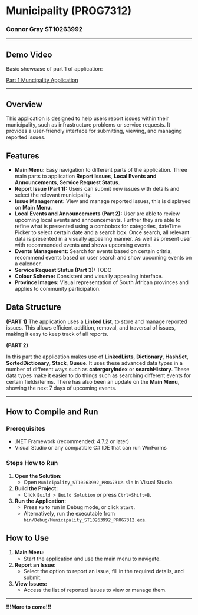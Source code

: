 # Municipality (PROG7312)

### Connor Gray ST10263992

---

## Demo Video

Basic showcase of part 1 of application:

[Part 1 Muncipality Application](https://youtu.be/7rW6xv57haM)

---

## Overview

This application is designed to help users report issues within their municipality, such as infrastructure problems or service requests. It provides a user-friendly interface for submitting, viewing, and managing reported issues.

## Features

- **Main Menu:** Easy navigation to different parts of the application. Three main parts to application **Report Issues**, **Local Events and Announcements**, **Service Request Status**.
- **Report Issue (Part 1):** Users can submit new issues with details and select the relevant municipality.
- **Issue Management:** View and manage reported issues, this is displayed on **Main Menu**.
- **Local Events and Announcements (Part 2):** User are able to review upcoming local events and announcements. Further they are able to refine what is presented using a combobox for categories, dateTime Picker to select certain date and a search box. Once search, all relevant data is presented in a visually appealing manner. As well as present user with recommended events and shows upcoming events.
- **Events Management:** Search for events based on certain critria, recommend events based on user search and show upcoming events on a calender.
- **Service Request Status (Part 3):** TODO
- **Colour Scheme:** Consistent and visually appealing interface.
- **Province Images:** Visual representation of South African provinces and applies to community participation.

## Data Structure

**(PART 1)**
The application uses a **Linked List**, to store and manage reported issues. This allows efficient addition, removal, and traversal of issues, making it easy to keep track of all reports.

**(PART 2)**

In this part the application makes use of **LinkedLists**, **Dictionary**, **HashSet**, **SortedDictionary**, **Stack**, **Queue**. It uses these advanced data types in a number of different ways such as **catergoryIndex** or **searchHistory**. These data types make it easier to do things such as searching different events for certain fields/terms.
There has also been an update on the **Main Menu**, showing the next 7 days of upcoming events.

---

## How to Compile and Run

### Prerequisites

- .NET Framework (recommended: 4.7.2 or later)
- Visual Studio or any compatible C# IDE that can run WinForms

### Steps How to Run

1. **Open the Solution:**
   - Open `Municipality_ST10263992_PROG7312.sln` in Visual Studio.
2. **Build the Project:**
   - Click `Build > Build Solution` or press `Ctrl+Shift+B`.
3. **Run the Application:**
   - Press `F5` to run in Debug mode, or click `Start`.
   - Alternatively, run the executable from `bin/Debug/Municipality_ST10263992_PROG7312.exe`.

## How to Use

1. **Main Menu:**
   - Start the application and use the main menu to navigate.
2. **Report an Issue:**
   - Select the option to report an issue, fill in the required details, and submit.
3. **View Issues:**
   - Access the list of reported issues to view or manage them.

---

**!!!More to come!!!**
